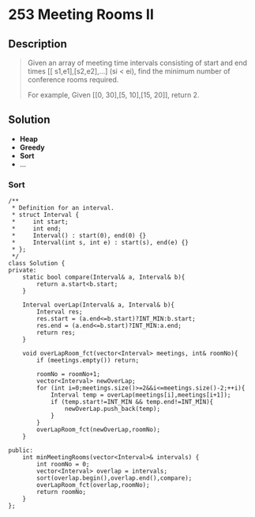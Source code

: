 # 253 Meeting Rooms II

## Description
> Given an array of meeting time intervals consisting of start and end times [[
> s1,e1],[s2,e2],...] (si < ei), find the minimum number of conference rooms 
> required.
> 
> For example,
> Given [[0, 30],[5, 10],[15, 20]],
> return 2.

## Solution
- **Heap**
- **Greedy**
- **Sort**
- ...


### Sort
```
/**
 * Definition for an interval.
 * struct Interval {
 *     int start;
 *     int end;
 *     Interval() : start(0), end(0) {}
 *     Interval(int s, int e) : start(s), end(e) {}
 * };
 */
class Solution {
private:
    static bool compare(Interval& a, Interval& b){
        return a.start<b.start;
    }
    
    Interval overLap(Interval& a, Interval& b){
        Interval res;
        res.start = (a.end<=b.start)?INT_MIN:b.start;
        res.end = (a.end<=b.start)?INT_MIN:a.end;
        return res;
    }
    
    void overLapRoom_fct(vector<Interval> meetings, int& roomNo){
        if (meetings.empty()) return;
        
        roomNo = roomNo+1;
        vector<Interval> newOverLap;
        for (int i=0;meetings.size()>=2&&i<=meetings.size()-2;++i){
            Interval temp = overLap(meetings[i],meetings[i+1]);
            if (temp.start!=INT_MIN && temp.end!=INT_MIN){
                newOverLap.push_back(temp);
            }
        }
        overLapRoom_fct(newOverLap,roomNo);
    }
    
public:
    int minMeetingRooms(vector<Interval>& intervals) {
        int roomNo = 0;
        vector<Interval> overlap = intervals;
        sort(overlap.begin(),overlap.end(),compare);
        overLapRoom_fct(overlap,roomNo);
        return roomNo;
    }
};
```
